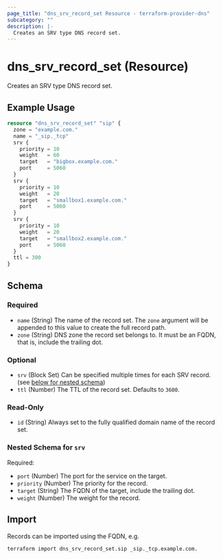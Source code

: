 ```yaml
---
page_title: "dns_srv_record_set Resource - terraform-provider-dns"
subcategory: ""
description: |-
  Creates an SRV type DNS record set.
---
```


# dns_srv_record_set (Resource)

Creates an SRV type DNS record set.

## Example Usage

```terraform
resource "dns_srv_record_set" "sip" {
  zone = "example.com."
  name = "_sip._tcp"
  srv {
    priority = 10
    weight   = 60
    target   = "bigbox.example.com."
    port     = 5060
  }
  srv {
    priority = 10
    weight   = 20
    target   = "smallbox1.example.com."
    port     = 5060
  }
  srv {
    priority = 10
    weight   = 20
    target   = "smallbox2.example.com."
    port     = 5060
  }
  ttl = 300
}
```

<!-- schema generated by tfplugindocs -->
## Schema

### Required

- `name` (String) The name of the record set. The `zone` argument will be appended to this value to create the full record path.
- `zone` (String) DNS zone the record set belongs to. It must be an FQDN, that is, include the trailing dot.

### Optional

- `srv` (Block Set) Can be specified multiple times for each SRV record. (see [below for nested schema](#nestedblock--srv))
- `ttl` (Number) The TTL of the record set. Defaults to `3600`.

### Read-Only

- `id` (String) Always set to the fully qualified domain name of the record set.

<a id="nestedblock--srv"></a>
### Nested Schema for `srv`

Required:

- `port` (Number) The port for the service on the target.
- `priority` (Number) The priority for the record.
- `target` (String) The FQDN of the target, include the trailing dot.
- `weight` (Number) The weight for the record.

## Import

Records can be imported using the FQDN, e.g.

```shell
terraform import dns_srv_record_set.sip _sip._tcp.example.com.
```

